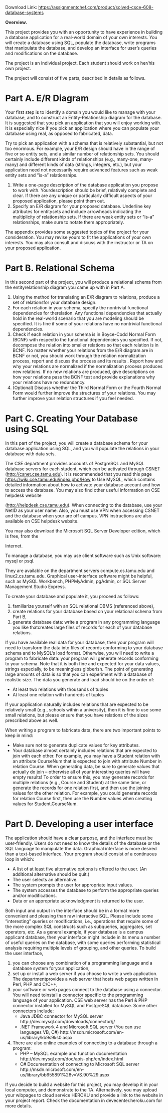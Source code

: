 Download Link: https://assignmentchef.com/product/solved-csce-608-database-systems
<br>






<strong>Overview.</strong>

This project provides you with an opportunity to have experience in building a database application for a real-world domain of your own interests. You will create a database using SQL, populate the database, write programs that manipulate the database, and develop an interface for user’s queries and modifications on the database.

The project is an individual project. Each student should work on her/his own project.

The project will consist of five parts, described in details as follows.

<h1>Part A. E/R Diagram</h1>

Your first step is to identify a domain you would like to manage with your database, and to construct an Entity-Relationship diagram for the database. It is suggested that you pick an application that you will enjoy working with. It is especially nice if you pick an application where you can populate your database using real, as opposed to fabricated, data.

Try to pick an application with a schema that is relatively substantial, but not too enormous. For example, your E/R design should have in the range of five or so entity sets, and a similar number of relationship sets. You should certainly include different kinds of relationships (e.g., many-one, many-many) and different kinds of data (strings, integers, etc.), but your application need not necessarily require advanced features such as weak entity sets and ”is-a” relationships.

<ol>

 <li>Write a one-page description of the database application you propose to work with. Yourdescription should be brief, relatively complete and clear. If there are any unique or particularly difficult aspects of your proposed application, please point them out.</li>

 <li>Specify an E/R diagram for your proposed database. Underline key attributes for entitysets and include arrowheads indicating the multiplicity of relationship sets. If there are weak entity sets or ”is-a” relationships, make sure to notate them appropriately.</li>

</ol>

The appendix provides some suggested topics of the project for your consideration. You may revise yours to fit the applications of your own interests. You may also consult and discuss with the instructor or TA on your proposed application.

<h1>Part B. Relational Schema</h1>

In this second part of the project, you will produce a relational schema from the entityrelationship diagram you came up with in Part A.

<ol>

 <li>Using the method for translating an E/R diagram to relations, produce a set of relationsfor your database design.</li>

 <li>For each relation in your schema, specify the nontrivial functional dependencies for therelation. Any functional dependencies that actually hold in the real-world scenario that you are modeling should be specified. It is fine if some of your relations have no nontrivial functional dependencies.</li>

 <li>Check if each relation in your schema is in Boyce-Codd Normal Form (BCNF) with respectto the functional dependencies you specified. If not, decompose the relation into smaller relations so that each relation is in BCNF. No matter whether your relations from the E/R diagram are in BCNF or not, you should work through the relation normalization process, report and discuss the process and its results . Report how and why your relations are normalized if the normalization process produces new relations. If no new relations are produced, give descriptions on how your relations pass the BCNF test and provide explanations why your relations have no redundancy.</li>

 <li>(Optional) Discuss whether the Third Normal Form or the Fourth Normal Form would further improve the structures of your relations. You may further improve your relation structures if you feel needed.</li>

</ol>

<h1>Part C. Creating Your Database using SQL</h1>

In this part of the project, you will create a database schema for your database application using SQL, and you will populate the relations in your database with data sets.

The CSE department provides accounts of PostgreSQL and MySQL database servers for each student, which can be activated through CSNET (http://csnet.cse.tamu.edu). It is recommended that you read this page https://wiki.cse.tamu.edu/index.php/How to Use MySQL, which contains detailed information about how to activate your database account and how to access the database. You may also find other useful information on CSE helpdesk website

(http://helpdesk.cse.tamu.edu). When connecting to the database, use your NetID as your user name. Also, you must use VPN when accessing CSNET and the database when your are off campus. VPN instructions are also available on CSE helpdesk website.

You may also download the Microsoft SQL Server Developer edition, which is free, from the

Internet.

To manage a database, you may use client software such as Unix software: mysql or psql.

They are available on the department servers compute.cs.tamu.edu and linux2.cs.tamu.edu. Graphical user-interface software might be helpful, such as MySQL Workbench, PHPMyAdmin, pgAdmin, or SQL Server Management Studio Express.

To create your database and populate it, you proceed as follows:

<ol>

 <li>familiarize yourself with an SQL relational DBMS (referenced above),</li>

 <li>create relations for your database based on your relational schema from Part B,</li>

 <li>generate database data: write a program in any programming language you like thatcreates large files of records for each of your database relations.</li>

</ol>

If you have available real data for your database, then your program will need to transform the data into files of records conforming to your database schema and to MySQL’s load format. Otherwise, you will need to write a program to fabricate data: your program will generate records conforming to your schema. Note that it is both fine and expected for your data values, strings especially, to be meaningless gibberish. The point of generating large amounts of data is so that you can experiment with a database of realistic size. The data you generate and load should be on the order of:

<ul>

 <li>At least two relations with thousands of tuples</li>

 <li>At least one relation with hundreds of tuples</li>

</ul>

If your application naturally includes relations that are expected to be relatively small (e.g., schools within a university), then it is fine to use some small relations, but please ensure that you have relations of the sizes prescribed above as well.

When writing a program to fabricate data, there are two important points to keep in mind:

<ul>

 <li>Make sure not to generate duplicate values for key attributes.</li>

 <li>Your database almost certainly includes relations that are expected to join with each other. For example, you may have a Student relation with an attribute CourseNum that is expected to join with attribute Number in relation Course. When generating data, be sure to generate values that actually do join – otherwise all of your interesting queries will have empty results! To order to ensure this, you may generate records for multiple relations (e.g., Course and Student) at the same time, or generate the records for one relation first, and then use the joining values for the other relation. For example, you could generate records for relation Course first, then use the Number values when creating values for Student.CourseNum.</li>

</ul>

<h1>Part D. Developing a user interface</h1>

The application should have a clear purpose, and the interface must be user-friendly. Users do not need to know the details of the database or the SQL language to manipulate the data. Graphical interface is more desired than a text-based interface. Your program should consist of a continuous loop in which:

<ul>

 <li>A list of at least five alternative options is offered to the user. (An additional alternative should be quit.)</li>

 <li>The user selects an alternative.</li>

 <li>The system prompts the user for appropriate input values.</li>

 <li>The system accesses the database to perform the appropriate queries and/or modifications.</li>

 <li>Data or an appropriate acknowledgment is returned to the user.</li>

</ul>

Both input and output in the interface should be in a format more convenient and pleasing than raw interactive SQL. Please include some ”interesting” queries or modifications, i.e., operations that require some of the more complex SQL constructs such as subqueries, aggregates, set operators, etc. As a general example, if your database is a campus applicant database, then your interface might include in its menu a number of useful queries on the database, with some queries performing statistical analysis requiring multiple levels of grouping, and other queries. To build the user interface,

<ol>

 <li>you can choose any combination of a programming language and a database system foryour application,</li>

 <li>set up or install a web server if you choose to write a web application. The departmentprovides a web server that hosts web pages written in Perl, PHP and C/C++,</li>

 <li>your software or web pages connect to the database using a connector. You will need toinstall a connector specific to the programming language of your application. CSE web server has the Perl &amp; PHP connector installed for MySQL and PostgreSQL database. Some other connectors include:

  <ul>

   <li>Java JDBC connector for MySQL server http://dev.mysql.com/downloads/connector/j/</li>

   <li>.NET Framework 4 and Microsoft SQL server (You can use languages VB, C#) http://msdn.microsoft.com/en-us/library/kb9s9ks0.aspx</li>

  </ul></li>

 <li>There are also online examples of connecting to a database through a program:

  <ul>

   <li>PHP – MySQL example and function documentation http://dev.mysql.com/doc/apis-php/en/index.html</li>

   <li>C# Documentation of connecting to Microsoft SQL server http://msdn.microsoft.com/en-us/library/bb655891%28v=VS.90%29.aspx</li>

  </ul></li>

</ol>

If you decide to build a website for this project, you may develop it in your local computer, and demonstrate to the TA. Alternatively, you may upload your wibpages to cloud service HEROKU and provide a link to the website in your project report. Check the documentation in devecenter.heroku.com for more details.


